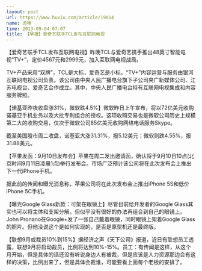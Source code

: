 ```yaml
---
layout: post
url: https://www.huxiu.com/article/19814
name: 虎嗅
time: 2013-09-04 07:07
title: 【早报】爱奇艺联手TCL发布互联网电视
---
```

【爱奇艺联手TCL发布互联网电视】昨晚TCL与爱奇艺携手推出48英寸智能电视“TV+”，定价4567元和2999元，加入互联网电视战局。

TV+产品采用“双牌”，TCL是大标，爱奇艺是小标。“TV+”内容运营与服务由银河互联网电视公司负责。该公司由中央人民广播电台旗下子公司央广新媒体公司、江苏电视台、爱奇艺合作成立。其中，中央人民广播电台持有互联网电视集成和内容服务牌照。

【诺基亚昨夜收盘涨31%，微软跌4.5%】微软昨日上午宣布，将以72亿美元收购诺基亚手机业务以及大批专利组合的授权。这项收购交易也是微软公司历史上规模第二大的收购交易，仅次于微软公司85亿美元收购网络电话服务Skype。

截至美国股市周二收盘，诺基亚大涨31.31%，报5.12美元；微软则跌4.55%，报31.88美元。

【苹果发函：9月10日发布会】苹果在周二发出邀请函，确认将于9月10日10点(北京时间9月11日凌晨1点)举行发布会。市场广泛预计该公司将在此次发布会上推出下一代iPhone手机。

据此前的传闻和曝光消息称，苹果公司将在此次发布会上推出iPhone 5S和低价iPhone 5C手机。

【曝光Google Glass新款：可架在眼镜上】尽管目前给开发者的Google Glass其实也可以将主体和支架分解，但似乎没有很好的办法再组合到自己的眼镜上。John Pronano在Google+发了一张自己戴着眼镜，同时眼镜上架着Google Glass的照片。但他没说这个是如何实现的，是否是原型机还是最终版。

【联想9月或裁员10%到15%】据经济之声《天下公司》报道，近日有联想员工透露，联想9月将启动裁员，比例将达到10%-15%。员工：有传闻是这样，从这个月开始，但是具体的话还没有听说身边人有被裁，但是应该是人力资源那边会有这样的决策，比例出来了，但是具体会裁谁，可能要看上面每个老板的安排了。

